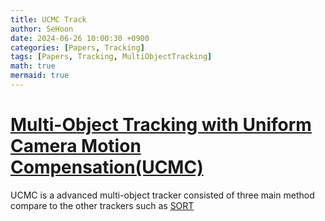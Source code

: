 ```yaml
---
title: UCMC Track
author: SeHoon
date: 2024-06-26 10:00:30 +0900
categories: [Papers, Tracking]
tags: [Papers, Tracking, MultiObjectTracking]
math: true
mermaid: true
---
```


# [Multi-Object Tracking with Uniform Camera Motion Compensation(UCMC)](https://arxiv.org/pdf/2312.08952)

UCMC is a advanced multi-object tracker consisted of three main method compare to the other trackers such as [SORT](https://csh970605.github.io/posts/SORT/)